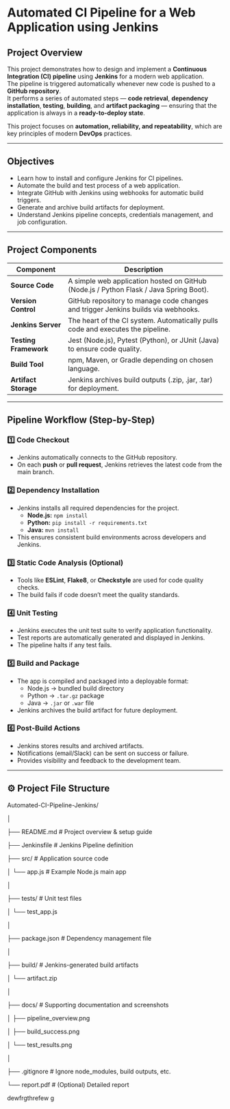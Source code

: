 #  Automated CI Pipeline for a Web Application using Jenkins

##  Project Overview
This project demonstrates how to design and implement a **Continuous Integration (CI) pipeline** using **Jenkins** for a modern web application.  
The pipeline is triggered automatically whenever new code is pushed to a **GitHub repository**.  
It performs a series of automated steps — **code retrieval**, **dependency installation**, **testing**, **building**, and **artifact packaging** — ensuring that the application is always in a **ready-to-deploy state**.

This project focuses on **automation, reliability, and repeatability**, which are key principles of modern **DevOps** practices.

---

##  Objectives
- Learn how to install and configure Jenkins for CI pipelines.  
- Automate the build and test process of a web application.  
- Integrate GitHub with Jenkins using webhooks for automatic build triggers.  
- Generate and archive build artifacts for deployment.  
- Understand Jenkins pipeline concepts, credentials management, and job configuration.

---

##  Project Components

| Component | Description |
|------------|-------------|
| **Source Code** | A simple web application hosted on GitHub (Node.js / Python Flask / Java Spring Boot). |
| **Version Control** | GitHub repository to manage code changes and trigger Jenkins builds via webhooks. |
| **Jenkins Server** | The heart of the CI system. Automatically pulls code and executes the pipeline. |
| **Testing Framework** | Jest (Node.js), Pytest (Python), or JUnit (Java) to ensure code quality. |
| **Build Tool** | npm, Maven, or Gradle depending on chosen language. |
| **Artifact Storage** | Jenkins archives build outputs (.zip, .jar, .tar) for deployment. |

---

##  Pipeline Workflow (Step-by-Step)

### 1️⃣ Code Checkout
- Jenkins automatically connects to the GitHub repository.  
- On each **push** or **pull request**, Jenkins retrieves the latest code from the main branch.  

### 2️⃣ Dependency Installation
- Jenkins installs all required dependencies for the project.  
  - **Node.js:** `npm install`  
  - **Python:** `pip install -r requirements.txt`  
  - **Java:** `mvn install`  
- This ensures consistent build environments across developers and Jenkins.

### 3️⃣ Static Code Analysis (Optional)
- Tools like **ESLint**, **Flake8**, or **Checkstyle** are used for code quality checks.  
- The build fails if code doesn’t meet the quality standards.

### 4️⃣ Unit Testing
- Jenkins executes the unit test suite to verify application functionality.  
- Test reports are automatically generated and displayed in Jenkins.  
- The pipeline halts if any test fails.

### 5️⃣ Build and Package
- The app is compiled and packaged into a deployable format:
  - Node.js → bundled build directory  
  - Python → `.tar.gz` package  
  - Java → `.jar` or `.war` file  
- Jenkins archives the build artifact for future deployment.

### 6️⃣ Post-Build Actions
- Jenkins stores results and archived artifacts.
- Notifications (email/Slack) can be sent on success or failure.
- Provides visibility and feedback to the development team.

---

## ⚙️ Project File Structure

Automated-CI-Pipeline-Jenkins/

│

├── README.md # Project overview & setup guide

├── Jenkinsfile # Jenkins Pipeline definition

├── src/ # Application source code

│ └── app.js # Example Node.js main app

│

├── tests/ # Unit test files

│ └── test_app.js

│

├── package.json # Dependency management file

│

├── build/ # Jenkins-generated build artifacts

│ └── artifact.zip

│

├── docs/ # Supporting documentation and screenshots

│ ├── pipeline_overview.png

│ ├── build_success.png

│ └── test_results.png

│

├── .gitignore # Ignore node_modules, build outputs, etc.

└── report.pdf # (Optional) Detailed report


dewfrgthrefew  g



